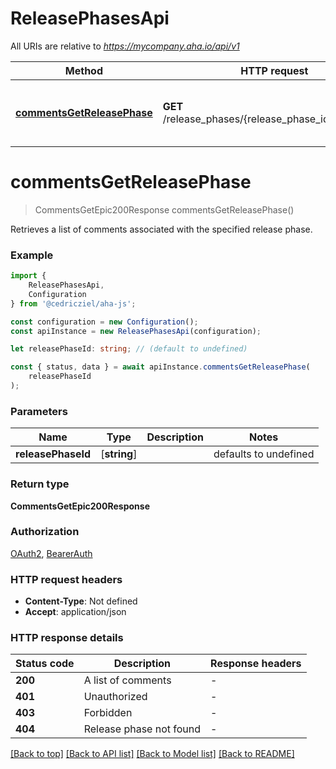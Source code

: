 # ReleasePhasesApi

All URIs are relative to *https://mycompany.aha.io/api/v1*

|Method | HTTP request | Description|
|------------- | ------------- | -------------|
|[**commentsGetReleasePhase**](#commentsgetreleasephase) | **GET** /release_phases/{release_phase_id}/comments | List comments on a release phase|

# **commentsGetReleasePhase**
> CommentsGetEpic200Response commentsGetReleasePhase()

Retrieves a list of comments associated with the specified release phase.

### Example

```typescript
import {
    ReleasePhasesApi,
    Configuration
} from '@cedricziel/aha-js';

const configuration = new Configuration();
const apiInstance = new ReleasePhasesApi(configuration);

let releasePhaseId: string; // (default to undefined)

const { status, data } = await apiInstance.commentsGetReleasePhase(
    releasePhaseId
);
```

### Parameters

|Name | Type | Description  | Notes|
|------------- | ------------- | ------------- | -------------|
| **releasePhaseId** | [**string**] |  | defaults to undefined|


### Return type

**CommentsGetEpic200Response**

### Authorization

[OAuth2](../README.md#OAuth2), [BearerAuth](../README.md#BearerAuth)

### HTTP request headers

 - **Content-Type**: Not defined
 - **Accept**: application/json


### HTTP response details
| Status code | Description | Response headers |
|-------------|-------------|------------------|
|**200** | A list of comments |  -  |
|**401** | Unauthorized |  -  |
|**403** | Forbidden |  -  |
|**404** | Release phase not found |  -  |

[[Back to top]](#) [[Back to API list]](../README.md#documentation-for-api-endpoints) [[Back to Model list]](../README.md#documentation-for-models) [[Back to README]](../README.md)

